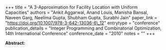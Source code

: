 +++
title = "A 3-Approximation for Facility Location with Uniform Capacities"
authors = "Ankit Aggarwal, Anand Louis, Manisha Bansal, Naveen Garg, Neelima Gupta, Shubham Gupta, Surabhi Jain"
paper_link = "https://doi.org/10.1007/978-3-642-13036-6\_12"
entrytype = "conference"
publication_details = "Integer Programming and Combinatorial Optimization,  14th International Conference"
conference_date = "2010"
notes = ""
+++

<b>Abstract:</b>
